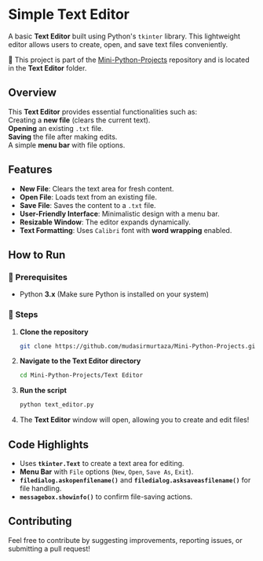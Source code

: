 # Simple Text Editor 

A basic **Text Editor** built using Python's `tkinter` library. This lightweight editor allows users to create, open, and save text files conveniently.  

📁 This project is part of the [Mini-Python-Projects](https://github.com/mudasirmurtaza/Mini-Python-Projects) repository and is located in the **Text Editor** folder.  

## Overview  

This **Text Editor** provides essential functionalities such as:  
Creating a **new file** (clears the current text).  
**Opening** an existing `.txt` file.  
**Saving** the file after making edits.  
A simple **menu bar** with file options.  

##  Features  

- **New File**: Clears the text area for fresh content.  
- **Open File**: Loads text from an existing file.  
- **Save File**: Saves the content to a `.txt` file.  
- **User-Friendly Interface**: Minimalistic design with a menu bar.  
- **Resizable Window**: The editor expands dynamically.  
- **Text Formatting**: Uses `Calibri` font with **word wrapping** enabled.  

## How to Run  

### 🔹 Prerequisites  
- Python **3.x** (Make sure Python is installed on your system)  

### 🔹 Steps  

1. **Clone the repository**  
   ```bash
   git clone https://github.com/mudasirmurtaza/Mini-Python-Projects.git
   ```
2. **Navigate to the Text Editor directory**  
   ```bash
   cd Mini-Python-Projects/Text Editor
   ```
3. **Run the script**  
   ```bash
   python text_editor.py
   ```
4. The **Text Editor** window will open, allowing you to create and edit files!  

## Code Highlights  

- Uses **`tkinter.Text`** to create a text area for editing.  
- **Menu Bar** with `File` options (`New`, `Open`, `Save As`, `Exit`).  
- **`filedialog.askopenfilename()`** and **`filedialog.asksaveasfilename()`** for file handling.  
- **`messagebox.showinfo()`** to confirm file-saving actions.  

## Contributing  

Feel free to contribute by suggesting improvements, reporting issues, or submitting a pull request!  

